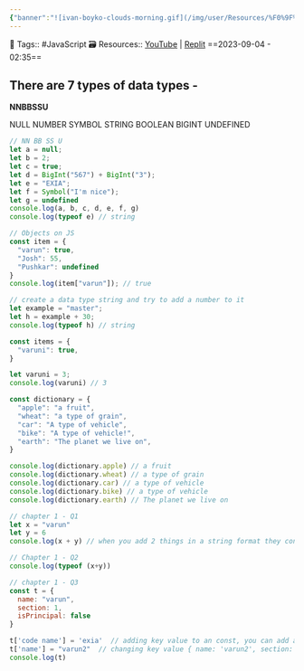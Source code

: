 ```yaml
---
{"banner":"![ivan-boyko-clouds-morning.gif](/img/user/Resources/%F0%9F%93%81%20Files/%F0%9F%93%B8Images/ivan-boyko-clouds-morning.gif)","banner_icon":"🖥️","dg-publish":true,"permalink":"/coding/java-script-course/java-script-in-depth-course-notes/primitives-and-objects/","dgPassFrontmatter":true,"noteIcon":"3","created":"2023-11-14T21:08:36.569+05:30","updated":"2024-01-11T03:46:17.265+05:30"}
---
```


🧶 Tags:: #JavaScript 
🗃 Resources:: [YouTube](https://www.youtube.com/watch?v=qpU3WIqRz9I&list=PLu0W_9lII9ahR1blWXxgSlL4y9iQBnLpR&index=4) | [Replit](https://replit.com/@ooexiaoo/04PrimitivesObjects#index.js)
==2023-09-04 - 02:35==

## There are 7 types of data types -
**NNBBSSU**

NULL
NUMBER
SYMBOL
STRING
BOOLEAN
BIGINT
UNDEFINED

```JavaScript
// NN BB SS U
let a = null;
let b = 2;
let c = true;
let d = BigInt("567") + BigInt("3");
let e = "EXIA";
let f = Symbol("I'm nice");
let g = undefined
console.log(a, b, c, d, e, f, g)
console.log(typeof e) // string

// Objects on JS
const item = {
  "varun": true,
  "Josh": 55,
  "Pushkar": undefined
}
console.log(item["varun"]); // true

// create a data type string and try to add a number to it
let example = "master";
let h = example + 30;
console.log(typeof h) // string

const items = {
  "varuni": true,
}

let varuni = 3;
console.log(varuni) // 3

const dictionary = {
  "apple": "a fruit",
  "wheat": "a type of grain",
  "car": "A type of vehicle",
  "bike": "A type of vehicle!",
  "earth": "The planet we live on",
}

console.log(dictionary.apple) // a fruit
console.log(dictionary.wheat) // a type of grain
console.log(dictionary.car) // a type of vehicle
console.log(dictionary.bike) // a type of vehicle
console.log(dictionary.earth) // The planet we live on

// chapter 1 - Q1
let x = "varun"
let y = 6
console.log(x + y) // when you add 2 things in a string format they concatenate

// Chapter 1 - Q2
console.log(typeof (x+y))

// chapter 1 - Q3
const t = {
  name: "varun",
  section: 1,
  isPrincipal: false
}

t['code name'] = 'exia'  // adding key value to an const, you can add and change keys inside an object
t['name'] = "varun2"  // changing key value { name: 'varun2', section: 1, isPrincipal: false, 'code name': 'exia' }
console.log(t)
```